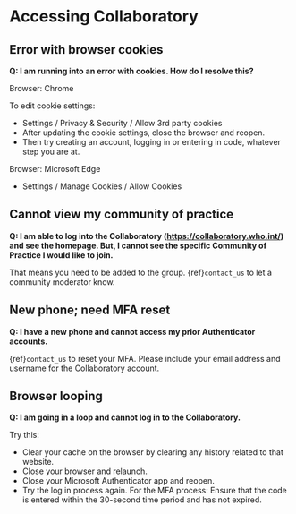 # Accessing Collaboratory

## Error with browser cookies

**Q: I am running into an error with cookies. How do I resolve this?**

Browser: Chrome  

To edit cookie settings:  
- Settings / Privacy & Security / Allow 3rd party cookies
- After updating the cookie settings, close the browser and reopen.
- Then try creating an account, logging in or entering in code, whatever step you are at.

Browser: Microsoft Edge
- Settings / Manage Cookies / Allow Cookies

## Cannot view my community of practice

**Q: I am able to log into the Collaboratory (https://collaboratory.who.int/) and see the homepage. But, I cannot see the specific Community of Practice I would like to join.**  

That means you need to be added to the group. {ref}`contact_us` to let a community moderator know.

## New phone; need MFA reset
**Q: I have a new phone and cannot access my prior Authenticator accounts.**

{ref}`contact_us` to reset your MFA. Please include your email address and username for the Collaboratory account.  

## Browser looping
**Q: I am going in a loop and cannot log in to the Collaboratory.**  

Try this:  
- Clear your cache on the browser by clearing any history related to that website.
- Close your browser and relaunch.
- Close your Microsoft Authenticator app and reopen.
- Try the log in process again. For the MFA process: Ensure that the code is entered within the 30-second time period and has not expired.


